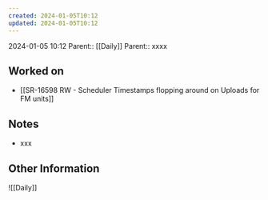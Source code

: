 ```yaml
---
created: 2024-01-05T10:12
updated: 2024-01-05T10:12
---
```

2024-01-05 10:12
Parent:: [[Daily]] 
Parent:: xxxx
## Worked on

- [[SR-16598 RW - Scheduler Timestamps flopping around on Uploads for FM units]]

## Notes

- xxx

## Other Information

![[Daily]]
